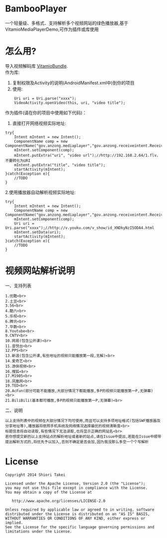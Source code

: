 BambooPlayer
============

一个轻量级、多格式、支持解析多个视频网站的绿色播放器,基于VitamioMediaPlayerDemo,可作为插件或库使用

怎么用?
==========

导入视频解码库 [VitamioBundle](https://github.com/yixia/VitamioBundle).<br>
作为库:<br>
1. 复制权限及Activity的说明(AndroidManifest.xml中)到你的项目<br>
2. 使用:

```
    Uri uri = Uri.parse("xxxx");
    VideoActivity.openVideo(this, uri, "video title");
```

作为插件(请在你的项目中使用如下代码)：<br>
1. 直接打开网络视频实际地址:

```
try{
    Intent mIntent = new Intent();
    ComponentName comp = new ComponentName("gov.anzong.mediaplayer","gov.anzong.receiveintent.ReceiveIntentActivity");
    mIntent.setComponent(comp);
    mIntent.putExtra("uri", "video url");//http://192.168.2.64/1.flv，不要转化为URI
    mIntent.putExtra("title", "video title");
    startActivity(mIntent);
}catch(Exception e){
	//TODO
}
```

2.使用播放器自动解析视频实际地址:

```
try{
    Intent mIntent = new Intent();
    ComponentName comp = new ComponentName("gov.anzong.mediaplayer","gov.anzong.receiveintent.ReceiveIntentURLActivity");
    mIntent.setComponent(comp);
	Uri uri = Uri.parse("xxxx");//http://v.youku.com/v_show/id_XNDkyNzI5ODA4.html
    mIntent.setData(uri);
    startActivity(mIntent);
}catch(Exception e){
	//TODO
}
```

视频网站解析说明
==========

一、支持列表

```
1.优酷<br>
2.土豆<br>
3.56<br>
4.酷六<br>
5.乐视<br>
6.腾讯<br>
7.华数<br>
8.Youtube<br>
9.CNTV<br>
10.网易(包含公开课)<br>
11.音悦台<br>
12.PPS<br>
13.新浪(包含公开课,有些地址的视频只能播放第一段,无解)<br>
14.爱奇艺<br>
15.游侠视频<br>
16.搜狐<br>
17.M1905<br>
18.凤凰网<br>
19.TED<br>
20.AcFun(部分可能不能播放,大部分情况下都能播放,多P的视频只能播放第一P,无弹幕)<br>
21.BiliBili(基本都可播放,多P的视频只能播放第一P,无弹幕)<br>
```

二、说明

```
以上支持列表中的视频在大部分情况下均可使用,而且可以支持多项地址格式(包括SWF播放器及分享地址等),播放器将依照手机系统及网络情况选择最优的视频清晰度<br>
标题信息将自动读取,有些情况下无法读取,也将显示正确的网站名<br>
若你想提交新的以上支持站点的解析地址或者新的站点,请在Issue中提出,若能在Issue中顺带提出解析方式的,将优先予以加入,否则不确定是否会加,因为我没那么多空一个个写解析
```

# License

    Copyright 2014 Shiori Takei

    Licensed under the Apache License, Version 2.0 (the "License");
    you may not use this file except in compliance with the License.
    You may obtain a copy of the License at

       http://www.apache.org/licenses/LICENSE-2.0

    Unless required by applicable law or agreed to in writing, software
    distributed under the License is distributed on an "AS IS" BASIS,
    WITHOUT WARRANTIES OR CONDITIONS OF ANY KIND, either express or implied.
    See the License for the specific language governing permissions and
    limitations under the License.
